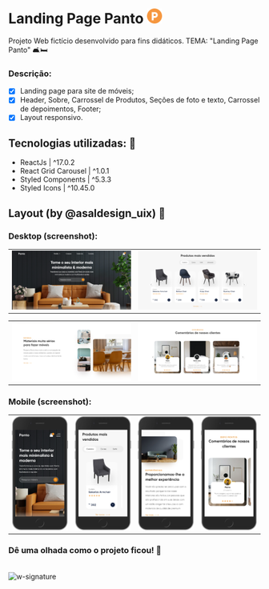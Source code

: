 # Landing Page Panto <img src='https://github.com/jfernandesdev/landing-page-panto/blob/19602ba6ef286aa165ef897b2a3005b6760d54cb/public/favicon.png' width='30px'/>

Projeto Web fictício desenvolvido para fins didáticos. TEMA: "Landing Page Panto" 🛋🛏

### Descrição:

- [x] Landing page para site de móveis;
- [x] Header, Sobre, Carrossel de Produtos, Seções de foto e texto, Carrossel de depoimentos, Footer;
- [x] Layout responsivo.

## Tecnologias utilizadas: 🚀

- ReactJs | ^17.0.2
- React Grid Carousel | ^1.0.1
- Styled Components | ^5.3.3
- Styled Icons | ^10.45.0

## Layout (by @asaldesign_uix) 🤩

### Desktop (screenshot):

|   |  |
| --- | --- |
| <img src="https://github.com/jfernandesdev/landing-page-panto/blob/df486c0ad55912f3881c2f3c3ed9cd0216ccbbe5/public/layout/layout-desktop-1.png" /> | <img src="https://github.com/jfernandesdev/landing-page-panto/blob/df486c0ad55912f3881c2f3c3ed9cd0216ccbbe5/public/layout/layout-desktop-2.png" /> | 

|   |  |
| --- | --- |
| <img src="https://github.com/jfernandesdev/landing-page-panto/blob/df486c0ad55912f3881c2f3c3ed9cd0216ccbbe5/public/layout/layout-desktop-4.png" /> | <img src="https://github.com/jfernandesdev/landing-page-panto/blob/df486c0ad55912f3881c2f3c3ed9cd0216ccbbe5/public/layout/layout-desktop-5.png" /> | 

### Mobile (screenshot):

| |  |  | |
| --- | --- | --- | --- |
| <img src="https://github.com/jfernandesdev/landing-page-panto/blob/df486c0ad55912f3881c2f3c3ed9cd0216ccbbe5/public/layout/layout-mobile-1.png" width='300px' /> | <img src="https://github.com/jfernandesdev/landing-page-panto/blob/df486c0ad55912f3881c2f3c3ed9cd0216ccbbe5/public/layout/layout-mobile-2.png" width='300px' /> | <img src="https://github.com/jfernandesdev/landing-page-panto/blob/df486c0ad55912f3881c2f3c3ed9cd0216ccbbe5/public/layout/layout-mobile-3.png" width='300px' /> | <img src="https://github.com/jfernandesdev/landing-page-panto/blob/df486c0ad55912f3881c2f3c3ed9cd0216ccbbe5/public/layout/layout-mobile-5.png" width='300px' /> |


### Dê uma olhada como o projeto ficou! 👀


<br>

<img src="https://i.ibb.co/n1SbQZw/w-signature.png" alt="w-signature" border="0" width='300px' />
